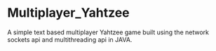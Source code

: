# Multiplayer_Yahtzee
A simple text based multiplayer Yahtzee game built using the network  sockets api and multithreading api in JAVA.
